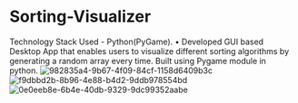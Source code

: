 # Sorting-Visualizer
Technology Stack Used - Python(PyGame). • Developed GUI based Desktop App that enables users to visualize different sorting algorithms by generating a random array every time. Built using Pygame module in python.
![982835a4-9b67-4f09-84cf-1158d6409b3c](https://user-images.githubusercontent.com/56645359/217530545-9b45aa74-e5c7-4cb8-b503-aa7d1e0c3b7f.jpg)
![f9dbbd2b-8b96-4e88-b4d2-9ddb978554bd](https://user-images.githubusercontent.com/56645359/217530583-d4684d44-acba-4eef-8c85-29d517fd2d5f.jpg)
![0e0eeb8e-6b4e-40db-9329-9dc99352aabe](https://user-images.githubusercontent.com/56645359/217530594-d49b5115-80e7-403a-b485-7a1a5c5e9fa0.jpg)
